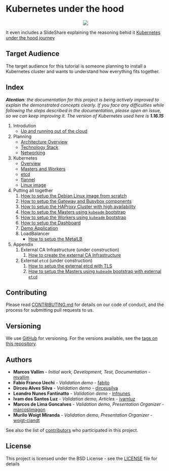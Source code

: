 # Kubernetes under the hood

<p align="center">
  <img src="documentation/images/under-the-hood.jpg">
</p>

It even includes a SlideShare explaining the reasoning behid it [Kubernetes under the hood journey](https://pt.slideshare.net/MarcosVallim1/kubernetes-under-the-hood-journey/MarcosVallim1/kubernetes-under-the-hood-journey)

## Target Audience

The target audience for this tutorial is someone planning to install a Kubernetes cluster and wants to understand how everything fits together.

## Index

***Atention**: the documentation for this project is being actively improved to explain the demonstrated concepts clearly. If you face any difficulties while following the steps described in the documentation, please open an issue, so we can keep improving it. The version of Kubernetes used here is **1.16.15***

1. Introdution
   - [Up and running out of the cloud](documentation/objective.md)
2. Planning
   - [Architecture Overview](documentation/common-cluster.md)
   - [Technology Stack](documentation/technologies.md)
   - [Networking](documentation/networking.md)
3. Kubernetes
   - [Overview](documentation/kube-overview.md)
   - [Masters and Workers](documentation/kube-masters-and-workers.md)
   - [etcd](documentation/kube-etcd.md)
   - [flannel](documentation/kube-flannel.md)
   - [Linux image](documentation/linux-image.md)
4. Putting all together
   1. [How to setup the Debian Linux image from scratch](documentation/create-linux-image.md)
   2. [How to setup the Gateway and Busybox components](documentation/starting-setup.md)
   3. [How to setup the HAProxy Cluster with high availability](documentation/haproxy-cluster.md)
   4. [How to setup the Masters using `kubeadm` bootstrap](documentation/kube-masters.md)
   5. [How to setup the Workers using `kubeadm` bootstrap](documentation/kube-workers.md)
   6. [How to setup the Dashboard](documentation/kube-dashboard.md)
   7. [Demo Application](documentation/kube-demo-application.md)
   8. LoadBalancer
      - [How to setup the MetalLB](documentation/kube-metallb.md)
5. Appendix
   1. External CA Infrastructure (under construction)
      1. [How to create the external CA Infrastructure](documentation/ca-external-infrastructure.md)
   2. External `etcd` (under construction)
      1. [How to setup the external etcd with TLS](documentation/etcd.md)
      2. [How to setup the Masters using `kubeadm` bootstrap with external `etcd`](documentation/kube-masters-external-etcd.md)

## Contributing

Please read [CONTRIBUTING.md](CONTRIBUTING.md) for details on our code of conduct, and the process for submitting pull requests to us.

## Versioning

We use [GitHub](https://github.com/mvallim/kubernetes-under-the-hood) for versioning. For the versions available, see the [tags on this repository](https://github.com/mvallim/kubernetes-under-the-hood/tags).

## Authors

- **Marcos Vallim** - *Initial work, Development, Test, Documentation* - [mvallim](https://github.com/mvallim)
- **Fabio Franco Uechi** - *Validation demo* - [fabito](https://github.com/fabito)
- **Dirceu Alves Silva** - *Validation demo* - [dirceusilva](https://github.com/dirceuSilva)
- **Leandro Nunes Fantinatto** - *Validation demo* - [lnfnunes](https://github.com/lnfnunes)
- **Ivam dos Santos Luz** - *Validation demo, Articles* - [ivamluz](https://github.com/ivamluz)
- **Marcos de Lima Goncalves** - *Validation demo, Presentation Organizer* - [marcoslimagon](https://github.com/marcoslimagon)
- **Murilo Woigt Miranda** - *Validation demo, Presentation Organizer* - [woigt-ciandt](https://github.com/woigt-ciandt)

See also the list of [contributors](CONTRIBUTORS.txt) who participated in this project.

## License

This project is licensed under the BSD License - see the [LICENSE](LICENSE) file for details
